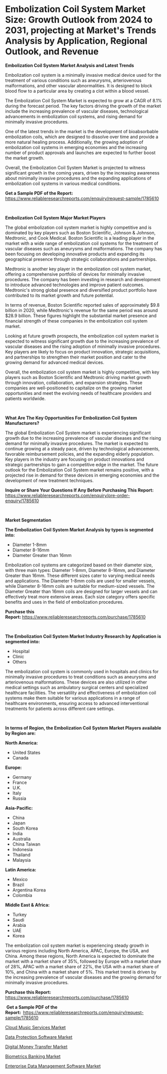 <p><h1>Embolization Coil System Market Size: Growth Outlook from 2024 to 2031, projecting at Market's Trends Analysis by Application, Regional Outlook, and Revenue</h1></p><p><strong>Embolization Coil System Market Analysis and Latest Trends</strong></p>
<p><p>Embolization coil system is a minimally invasive medical device used for the treatment of various conditions such as aneurysms, arteriovenous malformations, and other vascular abnormalities. It is designed to block blood flow to a particular area by creating a clot within a blood vessel.</p><p>The Embolization Coil System Market is expected to grow at a CAGR of 8.1% during the forecast period. The key factors driving the growth of the market include the increasing prevalence of vascular diseases, technological advancements in embolization coil systems, and rising demand for minimally invasive procedures.</p><p>One of the latest trends in the market is the development of bioabsorbable embolization coils, which are designed to dissolve over time and provide a more natural healing process. Additionally, the growing adoption of embolization coil systems in emerging economies and the increasing number of product approvals and launches are expected to further boost the market growth.</p><p>Overall, the Embolization Coil System Market is projected to witness significant growth in the coming years, driven by the increasing awareness about minimally invasive procedures and the expanding applications of embolization coil systems in various medical conditions.</p></p>
<p><strong>Get a Sample PDF of the Report:&nbsp;</strong> <a href="https://www.reliableresearchreports.com/enquiry/request-sample/1785610">https://www.reliableresearchreports.com/enquiry/request-sample/1785610</a></p>
<p>&nbsp;</p>
<p><strong>Embolization Coil System Major Market Players</strong></p>
<p><p>The global embolization coil system market is highly competitive and is dominated by key players such as Boston Scientific, Johnson & Johnson, Medtronic, and Cook Medical. Boston Scientific is a leading player in the market with a wide range of embolization coil systems for the treatment of vascular diseases such as aneurysms and malformations. The company has been focusing on developing innovative products and expanding its geographical presence through strategic collaborations and partnerships.</p><p>Medtronic is another key player in the embolization coil system market, offering a comprehensive portfolio of devices for minimally invasive procedures. The company has been investing in research and development to introduce advanced technologies and improve patient outcomes. Medtronic's strong global presence and diversified product portfolio have contributed to its market growth and future potential.</p><p>In terms of revenue, Boston Scientific reported sales of approximately $9.8 billion in 2020, while Medtronic's revenue for the same period was around $28.9 billion. These figures highlight the substantial market presence and financial strength of these companies in the embolization coil system market.</p><p>Looking at future growth prospects, the embolization coil system market is expected to witness significant growth due to the increasing prevalence of vascular diseases and the rising adoption of minimally invasive procedures. Key players are likely to focus on product innovation, strategic acquisitions, and partnerships to strengthen their market position and cater to the growing demand for advanced medical devices.</p><p>Overall, the embolization coil system market is highly competitive, with key players such as Boston Scientific and Medtronic driving market growth through innovation, collaboration, and expansion strategies. These companies are well-positioned to capitalize on the growing market opportunities and meet the evolving needs of healthcare providers and patients worldwide.</p></p>
<p>&nbsp;</p>
<p><strong>What Are The Key Opportunities For Embolization Coil System Manufacturers?</strong></p>
<p><p>The global Embolization Coil System market is experiencing significant growth due to the increasing prevalence of vascular diseases and the rising demand for minimally invasive procedures. The market is expected to continue growing at a steady pace, driven by technological advancements, favorable reimbursement policies, and the expanding elderly population. Key players in the industry are focusing on product innovations and strategic partnerships to gain a competitive edge in the market. The future outlook for the Embolization Coil System market remains positive, with a projected rise in demand for these devices in emerging economies and the development of new treatment techniques.</p></p>
<p><strong>Inquire or Share Your Questions If Any Before Purchasing This Report:</strong> <a href="https://www.reliableresearchreports.com/enquiry/pre-order-enquiry/1785610">https://www.reliableresearchreports.com/enquiry/pre-order-enquiry/1785610</a></p>
<p>&nbsp;</p>
<p><strong>Market Segmentation</strong></p>
<p><strong>The Embolization Coil System Market Analysis by types is segmented into:</strong></p>
<p><ul><li>Diameter 1-8mm</li><li>Diameter 8-16mm</li><li>Diameter Greater than 16mm</li></ul></p>
<p><p>Embolization coil systems are categorized based on their diameter size, with three main types: Diameter 1-8mm, Diameter 8-16mm, and Diameter Greater than 16mm. These different sizes cater to varying medical needs and applications. The Diameter 1-8mm coils are used for smaller vessels, while Diameter 8-16mm coils are suitable for medium-sized vessels. The Diameter Greater than 16mm coils are designed for larger vessels and can effectively treat more extensive areas. Each size category offers specific benefits and uses in the field of embolization procedures.</p></p>
<p><strong>Purchase this Report:&nbsp;</strong><a href="https://www.reliableresearchreports.com/purchase/1785610">https://www.reliableresearchreports.com/purchase/1785610</a></p>
<p>&nbsp;</p>
<p><strong>The Embolization Coil System Market Industry Research by Application is segmented into:</strong></p>
<p><ul><li>Hospital</li><li>Clinic</li><li>Others</li></ul></p>
<p><p>The embolization coil system is commonly used in hospitals and clinics for minimally invasive procedures to treat conditions such as aneurysms and arteriovenous malformations. These devices are also utilized in other medical settings such as ambulatory surgical centers and specialized healthcare facilities. The versatility and effectiveness of embolization coil systems make them suitable for various applications in a range of healthcare environments, ensuring access to advanced interventional treatments for patients across different care settings.</p></p>
<p>&nbsp;</p>
<p><strong>In terms of Region, the Embolization Coil System Market Players available by Region are:</strong></p>
<p>
    <p> <strong> North America: </strong>
        <ul>
            <li>United States</li>
            <li>Canada</li>
        </ul>
        </p> 
    <p> <strong> Europe: </strong>
        <ul>
            <li>Germany</li>
            <li>France</li>
            <li>U.K.</li>
            <li>Italy</li>
            <li>Russia</li>
        </ul>
        </p> 
    <p> <strong> Asia-Pacific: </strong>
        <ul>
            <li>China</li>
            <li>Japan</li>
            <li>South Korea</li>
            <li>India</li>
            <li>Australia</li>
            <li>China Taiwan</li>
            <li>Indonesia</li>
            <li>Thailand</li>
            <li>Malaysia</li>
        </ul>
        </p> 
    <p> <strong> Latin America: </strong>
        <ul>
            <li>Mexico</li>
            <li>Brazil</li>
            <li>Argentina Korea</li>
            <li>Colombia</li>
        </ul>
        </p> 
    <p> <strong> Middle East & Africa: </strong>
        <ul>
            <li>Turkey</li>
            <li>Saudi</li>
            <li>Arabia</li>
            <li>UAE</li>
            <li>Korea</li>
        </ul>
    </p>
    </p>
<p><p>The embolization coil system market is experiencing steady growth in various regions including North America, APAC, Europe, the USA, and China. Among these regions, North America is expected to dominate the market with a market share of 35%, followed by Europe with a market share of 28%, APAC with a market share of 22%, the USA with a market share of 10%, and China with a market share of 5%. This market trend is driven by the increasing prevalence of vascular diseases and the growing demand for minimally invasive procedures.</p></p>
<p><strong>Purchase this Report: </strong><a href="https://www.reliableresearchreports.com/purchase/1785610">https://www.reliableresearchreports.com/purchase/1785610</a></p>
<p>&nbsp;<strong>Get a Sample PDF of the Report:&nbsp;&nbsp;</strong><a href="https://www.reliableresearchreports.com/enquiry/request-sample/1785610">https://www.reliableresearchreports.com/enquiry/request-sample/1785610</a></p>
<p><strong></strong></p>
<p><p><a href="https://medium.com/@joerobertson75f/cloud-music-services-market-report-reveals-the-latest-trends-and-growth-opportunities-of-this-4da63cfa89ce">Cloud Music Services Market</a></p><p><a href="https://medium.com/@joerobertson75f/data-protection-software-nbsp-market-focuses-on-market-share-size-and-projected-forecast-till-2031-1d802a621cec">Data Protection Software Market</a></p><p><a href="https://medium.com/@joerobertson75f/digital-money-transfer-market-exploring-market-share-market-trends-and-future-growth-78b1ea4f501e">Digital Money Transfer Market</a></p><p><a href="https://medium.com/@joerobertson75f/biometrics-banking-market-furnishes-information-on-market-share-market-trends-and-market-growth-9d3e942a6f02">Biometrics Banking Market</a></p><p><a href="https://medium.com/@joerobertson75f/enterprise-data-management-software-market-report-reveals-the-latest-trends-and-growth-19ef097fbc48">Enterprise Data Management Software Market</a></p></p>